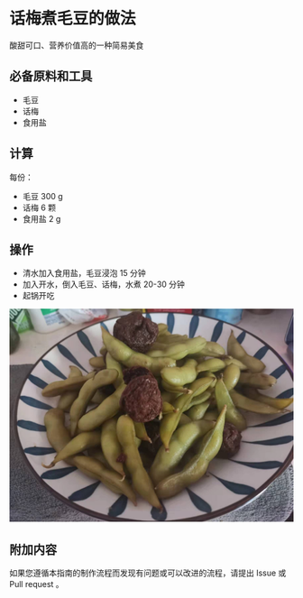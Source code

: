 # 话梅煮毛豆的做法

酸甜可口、营养价值高的一种简易美食

## 必备原料和工具

* 毛豆
* 话梅
* 食用盐

## 计算

每份：

* 毛豆 300 g
* 话梅 6 颗
* 食用盐 2 g

## 操作

* 清水加入食用盐，毛豆浸泡 15 分钟
* 加入开水，倒入毛豆、话梅，水煮 20-30 分钟
* 起锅开吃

![示例菜成品](话梅煮毛豆/1.jpeg)

## 附加内容

如果您遵循本指南的制作流程而发现有问题或可以改进的流程，请提出 Issue 或 Pull request 。
